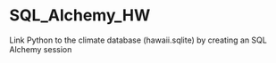 # SQL_Alchemy_HW
Link Python to the climate database (hawaii.sqlite) by creating an SQL Alchemy session
